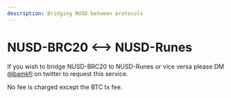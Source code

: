 ```yaml
---
description: Bridging NUSD between protocols
---
```


# NUSD-BRC20 <--> NUSD-Runes

If you wish to bridge NUSD-BRC20 to NUSD-Runes or vice versa please DM [@bamkfi](https://x.com/bamkfi) on twitter to request this service.

No fee is charged except the BTC tx fee. &#x20;
